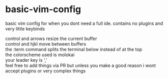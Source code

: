 # basic-vim-config
basic vim config for when you dont need a full ide. contains no plugins and very little keybinds  
  
control and arrows resize the current buffer  
control and hjkl move between buffers  
the :term command splits the terminal below instead of at the top  
the colorscheme used is molokai  
your leader key is ','  
feel free to add things via PR but unless you make a good reason i wont accept plugins or very complex things  
